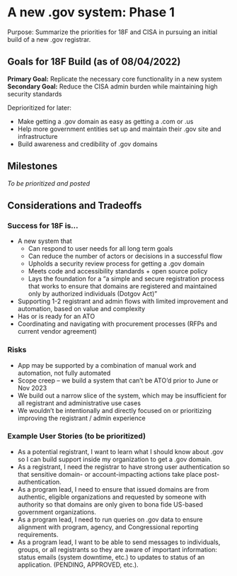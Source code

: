 # A new .gov system: Phase 1
Purpose: Summarize the priorities for 18F and CISA in pursuing an initial build of a new .gov registrar.

## Goals for 18F Build (as of 08/04/2022)
**Primary Goal:** Replicate the necessary core functionality in a new system
**Secondary Goal:** Reduce the CISA admin burden while maintaining high security standards

Deprioritized for later:
* Make getting a .gov domain as easy as getting a .com or .us 
* Help more government entities set up and maintain their .gov site and infrastructure
* Build awareness and credibility of .gov domains

## Milestones
_To be prioritized and posted_

## Considerations and Tradeoffs
### Success for 18F is...
* A new system that 
  * Can respond to user needs for all long term goals
  * Can reduce the number of actors or decisions in a successful flow
  * Upholds a security review process for getting a .gov domain
  * Meets code and accessibility standards + open source policy
  * Lays the foundation for a “a simple and secure registration process that works to ensure that domains are registered and maintained only by authorized individuals (Dotgov Act)”
* Supporting 1-2 registrant and admin flows with limited improvement and automation, based on value and complexity
* Has or is ready for an ATO
* Coordinating and navigating with procurement processes (RFPs and current vendor agreement) 

### Risks 
* App may be supported by a combination of manual work and automation, not fully automated
* Scope creep – we build a system that can’t be ATO’d prior to June or Nov 2023
* We build out a narrow slice of the system, which may be insufficient for all registrant and administrative use cases
* We wouldn’t be intentionally and directly focused on or prioritizing improving the registrant / admin experience 

### Example User Stories (to be prioritized)
* As a potential registrant, I want to learn what I should know about .gov so I can build support inside my organization to get a .gov domain.
* As a registrant, I need the registrar to have strong user authentication so that sensitive domain- or account-impacting actions take place post-authentication.
* As a program lead, I need to ensure that issued domains are from authentic, eligible organizations and requested by someone with authority so that domains are only given to bona fide US-based government organizations.
* As a program lead, I need to run queries on .gov data to ensure alignment with program, agency, and Congressional reporting requirements.
* As a program lead, I want to be able to send messages to individuals, groups, or all registrants so they are aware of important information: status emails (system downtime, etc.) to updates to status of an application. (PENDING, APPROVED, etc.).
